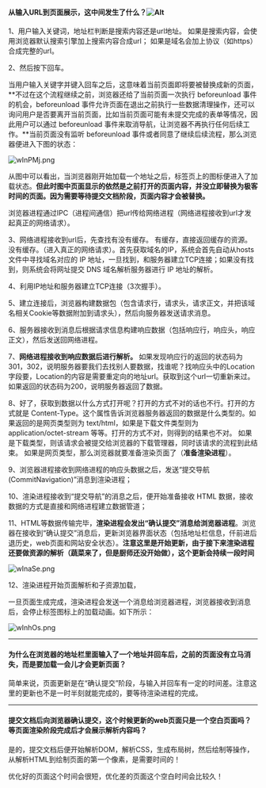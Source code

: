 #### 从输入URL到页面展示，这中间发生了什么？![Alt](https://i.loli.net/2020/09/18/bfiIJWGHa3zs9Nk.jpg)

1、用户输入关键词，地址栏判断是搜索内容还是url地址。
如果是搜索内容，会使用浏览器默认搜索引擎加上搜索内容合成url；
如果是域名会加上协议（如https）合成完整的url。

2、然后按下回车。

当用户输入关键字并键入回车之后，这意味着当前页面即将要被替换成新的页面，**不过在这个流程继续之前，浏览器还给了当前页面一次执行 beforeunload 事件的机会，beforeunload 事件允许页面在退出之前执行一些数据清理操作，还可以询问用户是否要离开当前页面，比如当前页面可能有未提交完成的表单等情况，因此用户可以通过 beforeunload 事件来取消导航，让浏览器不再执行任何后续工作。**当前页面没有监听 beforeunload 事件或者同意了继续后续流程，那么浏览器便进入下图的状态：

![wInPMj.png](https://s1.ax1x.com/2020/09/19/wInPMj.png)



从图中可以看出，当浏览器刚开始加载一个地址之后，标签页上的图标便进入了加载状态。**但此时图中页面显示的依然是之前打开的页面内容，并没立即替换为极客时间的页面。因为需要等待提交文档阶段，页面内容才会被替换。**



浏览器进程通过IPC（进程间通信）把url传给网络进程（网络进程接收到url才发起真正的网络请求）。

3、网络进程接收到url后，先查找有没有缓存。
有缓存，直接返回缓存的资源。
没有缓存。（进入真正的网络请求）。首先获取域名的IP，系统会首先自动从hosts文件中寻找域名对应的 IP 地址，一旦找到，和服务器建立TCP连接；如果没有找到，则系统会将网址提交 DNS 域名解析服务器进行 IP 地址的解析。

4、利用IP地址和服务器建立TCP连接（3次握手）。

5、建立连接后，浏览器构建数据包（包含请求行，请求头，请求正文，并把该域名相关Cookie等数据附加到请求头），然后向服务器发送请求消息。

6、服务器接收到消息后根据请求信息构建响应数据（包括响应行，响应头，响应正文），然后发送回网络进程。

7、**网络进程接收到响应数据后进行解析。**
如果发现响应行的返回的状态码为301，302，说明服务器要我们去找别人要数据，找谁呢？找响应头中的Location字段要，Location的内容是需要重定向的地址url。获取到这个url一切重新来过。
如果返回的状态码为200，说明服务器返回了数据。

8、好了，获取到数据以什么方式打开呢？打开的方式不对的话也不行。打开的方式就是 Content-Type。这个属性告诉浏览器服务器返回的数据是什么类型的。如果返回的是网页类型则为 text/html，如果是下载文件类型则为 application/octet-stream 等等。打开的方式不对，则得到的结果也不对。 
如果是下载类型，则该请求会被提交给浏览器的下载管理器，同时该请求的流程到此结束。
如果是网页类型，那么浏览器就要准备渲染页面了（**准备渲染进程**）。

9、浏览器进程接收到网络进程的响应头数据之后，发送“提交导航 (CommitNavigation)”消息到渲染进程；

10、渲染进程接收到“提交导航”的消息之后，便开始准备接收 HTML 数据，接收数据的方式是直接和网络进程建立数据管道；

11、HTML等数据传输完毕，**渲染进程会发出“确认提交”消息给浏览器进程**。浏览器在接收到“确认提交”消息后，更新浏览器界面状态（包括地址栏信息，仟前进后退历史，web页面和网站安全状态）。**注意这里是开始更新，由于接下来渲染进程还要做资源的解析（蔬菜来了，但是厨师还没开始做），这个更新会持续一段时间**



![wInaSe.png](https://s1.ax1x.com/2020/09/19/wInaSe.png)

12、渲染进程开始页面解析和子资源加载，

一旦页面生成完成，渲染进程会发送一个消息给浏览器进程，浏览器接收到消息后，会停止标签图标上的加载动画。如下所示：

![wInhOs.png](https://s1.ax1x.com/2020/09/19/wInhOs.png)

---

#### 为什么在浏览器的地址栏里面输入了一个地址并回车后，之前的页面没有立马消失，而是要加载一会儿才会更新页面？

简单来说，页面更新是在“确认提交”阶段，与输入并回车有一定的时间差。注意这里的更新也不是一时半刻就能完成的，要等待渲染进程的完成。

---

#### 提交文档后向浏览器确认提交，这个时候更新的web页面只是一个空白页面吗？ 等页面渲染阶段完成后才会展示解析内容吗？

是的，提交文档后便开始解析DOM，解析CSS，生成布局树，然后绘制等操作，从解析HTML到绘制页面的第一个像素，是需要时间的！

优化好的页面这个时间会很短，优化差的页面这个空白时间会比较久！
